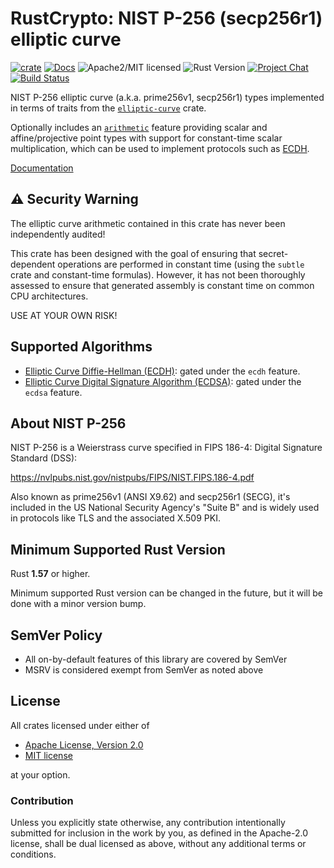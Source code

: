 # RustCrypto: NIST P-256 (secp256r1) elliptic curve

[![crate][crate-image]][crate-link]
[![Docs][docs-image]][docs-link]
![Apache2/MIT licensed][license-image]
![Rust Version][rustc-image]
[![Project Chat][chat-image]][chat-link]
[![Build Status][build-image]][build-link]

NIST P-256 elliptic curve (a.k.a. prime256v1, secp256r1) types implemented
in terms of traits from the [`elliptic-curve`] crate.

Optionally includes an [`arithmetic`] feature providing scalar and
affine/projective point types with support for constant-time scalar
multiplication, which can be used to implement protocols such as [ECDH].

[Documentation][docs-link]

## ⚠️ Security Warning

The elliptic curve arithmetic contained in this crate has never been
independently audited!

This crate has been designed with the goal of ensuring that secret-dependent
operations are performed in constant time (using the `subtle` crate and
constant-time formulas). However, it has not been thoroughly assessed to ensure
that generated assembly is constant time on common CPU architectures.

USE AT YOUR OWN RISK!

## Supported Algorithms

- [Elliptic Curve Diffie-Hellman (ECDH)][ECDH]: gated under the `ecdh` feature.
- [Elliptic Curve Digital Signature Algorithm (ECDSA)][ECDSA]: gated under the
  `ecdsa` feature.

## About NIST P-256

NIST P-256 is a Weierstrass curve specified in FIPS 186-4: Digital Signature
Standard (DSS):

<https://nvlpubs.nist.gov/nistpubs/FIPS/NIST.FIPS.186-4.pdf>

Also known as prime256v1 (ANSI X9.62) and secp256r1 (SECG), it's included in
the US National Security Agency's "Suite B" and is widely used in protocols
like TLS and the associated X.509 PKI.

## Minimum Supported Rust Version

Rust **1.57** or higher.

Minimum supported Rust version can be changed in the future, but it will be
done with a minor version bump.

## SemVer Policy

- All on-by-default features of this library are covered by SemVer
- MSRV is considered exempt from SemVer as noted above

## License

All crates licensed under either of

 * [Apache License, Version 2.0](http://www.apache.org/licenses/LICENSE-2.0)
 * [MIT license](http://opensource.org/licenses/MIT)

at your option.

### Contribution

Unless you explicitly state otherwise, any contribution intentionally submitted
for inclusion in the work by you, as defined in the Apache-2.0 license, shall be
dual licensed as above, without any additional terms or conditions.

[//]: # (badges)

[crate-image]: https://buildstats.info/crate/p256
[crate-link]: https://crates.io/crates/p256
[docs-image]: https://docs.rs/p256/badge.svg
[docs-link]: https://docs.rs/p256/
[license-image]: https://img.shields.io/badge/license-Apache2.0/MIT-blue.svg
[rustc-image]: https://img.shields.io/badge/rustc-1.57+-blue.svg
[chat-image]: https://img.shields.io/badge/zulip-join_chat-blue.svg
[chat-link]: https://rustcrypto.zulipchat.com/#narrow/stream/260040-elliptic-curves
[build-image]: https://github.com/RustCrypto/elliptic-curves/workflows/p256/badge.svg?branch=master&event=push
[build-link]: https://github.com/RustCrypto/elliptic-curves/actions?query=workflow%3Ap256

[//]: # (general links)

[`elliptic-curve`]: https://github.com/RustCrypto/traits/tree/master/elliptic-curve
[`arithmetic`]: https://docs.rs/p256/latest/p256/arithmetic/index.html
[ECDH]: https://en.wikipedia.org/wiki/Elliptic-curve_Diffie-Hellman
[ECDSA]: https://en.wikipedia.org/wiki/Elliptic_Curve_Digital_Signature_Algorithm
